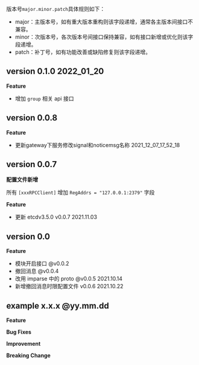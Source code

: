 版本号`major.minor.patch`具体规则如下：

- major：主版本号，如有重大版本重构则该字段递增，通常各主版本间接口不兼容。
- minor：次版本号，各次版本号间接口保持兼容，如有接口新增或优化则该字段递增。
- patch：补丁号，如有功能改善或缺陷修复则该字段递增。

## version 0.1.0 2022_01_20

**Feature**

- 增加 `group` 相关 api 接口

## version 0.0.8

**Feature**

- 更新gateway下服务修改signal和noticemsg名称 2021_12_07_17_52_18

## version 0.0.7

**配置文件新增**

所有 `[xxxRPCClient]` 增加 `RegAddrs = "127.0.0.1:2379"` 字段

**Feature**  
- 更新 etcdv3.5.0 v0.0.7 2021.11.03

## version 0.0

**Feature**
- 模块开启接口 @v0.0.2
- 撤回消息 @v0.0.4
- 改用 imparse 中的 proto @v0.0.5 2021.10.14
- 新增撤回消息时限配置文件 v0.0.6 2021.10.22


## example x.x.x @yy.mm.dd

**Feature**

**Bug Fixes**

**Improvement**

**Breaking Change**
